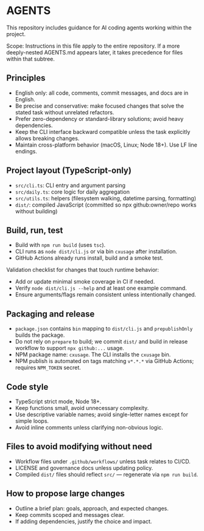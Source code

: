 # AGENTS

This repository includes guidance for AI coding agents working within the project.

Scope: Instructions in this file apply to the entire repository. If a more deeply-nested AGENTS.md appears later, it takes precedence for files within that subtree.

## Principles

- English only: all code, comments, commit messages, and docs are in English.
- Be precise and conservative: make focused changes that solve the stated task without unrelated refactors.
- Prefer zero-dependency or standard-library solutions; avoid heavy dependencies.
- Keep the CLI interface backward compatible unless the task explicitly allows breaking changes.
- Maintain cross-platform behavior (macOS, Linux; Node 18+). Use LF line endings.

## Project layout (TypeScript-only)

- `src/cli.ts`: CLI entry and argument parsing
- `src/daily.ts`: core logic for daily aggregation
- `src/utils.ts`: helpers (filesystem walking, datetime parsing, formatting)
- `dist/`: compiled JavaScript (committed so npx github:owner/repo works without building)

## Build, run, test

- Build with `npm run build` (uses `tsc`).
- CLI runs as `node dist/cli.js` or via bin `cxusage` after installation.
- GitHub Actions already runs install, build and a smoke test.

Validation checklist for changes that touch runtime behavior:
- Add or update minimal smoke coverage in CI if needed.
- Verify `node dist/cli.js --help` and at least one example command.
- Ensure arguments/flags remain consistent unless intentionally changed.

## Packaging and release

- `package.json` contains `bin` mapping to `dist/cli.js` and `prepublishOnly` builds the package.
- Do not rely on `prepare` to build; we commit `dist/` and build in release workflow to support `npx github:...` usage.
- NPM package name: `cxusage`. The CLI installs the `cxusage` bin.
- NPM publish is automated on tags matching `v*.*.*` via GitHub Actions; requires `NPM_TOKEN` secret.

## Code style

- TypeScript strict mode, Node 18+.
- Keep functions small, avoid unnecessary complexity.
- Use descriptive variable names; avoid single-letter names except for simple loops.
- Avoid inline comments unless clarifying non-obvious logic.

## Files to avoid modifying without need

- Workflow files under `.github/workflows/` unless task relates to CI/CD.
- LICENSE and governance docs unless updating policy.
- Compiled `dist/` files should reflect `src/` — regenerate via `npm run build`.

## How to propose large changes

- Outline a brief plan: goals, approach, and expected changes.
- Keep commits scoped and messages clear.
- If adding dependencies, justify the choice and impact.
